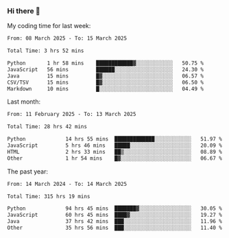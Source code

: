 ### Hi there 👋

My coding time for last week:

<!--START_SECTION:week-->

```txt
From: 08 March 2025 - To: 15 March 2025

Total Time: 3 hrs 52 mins

Python       1 hr 58 mins    ████████████▓░░░░░░░░░░░░   50.75 %
JavaScript   56 mins         ██████░░░░░░░░░░░░░░░░░░░   24.30 %
Java         15 mins         █▓░░░░░░░░░░░░░░░░░░░░░░░   06.57 %
CSV/TSV      15 mins         █▓░░░░░░░░░░░░░░░░░░░░░░░   06.50 %
Markdown     10 mins         █░░░░░░░░░░░░░░░░░░░░░░░░   04.49 %
```

<!--END_SECTION:week-->

Last month:

<!--START_SECTION:month-->

```txt
From: 11 February 2025 - To: 13 March 2025

Total Time: 28 hrs 42 mins

Python             14 hrs 55 mins  █████████████░░░░░░░░░░░░   51.97 %
JavaScript         5 hrs 46 mins   █████░░░░░░░░░░░░░░░░░░░░   20.09 %
HTML               2 hrs 33 mins   ██▒░░░░░░░░░░░░░░░░░░░░░░   08.89 %
Other              1 hr 54 mins    █▓░░░░░░░░░░░░░░░░░░░░░░░   06.67 %
```

<!--END_SECTION:month-->

The past year:

<!--START_SECTION:year-->

```txt
From: 14 March 2024 - To: 14 March 2025

Total Time: 315 hrs 19 mins

Python             94 hrs 45 mins  ███████▓░░░░░░░░░░░░░░░░░   30.05 %
JavaScript         60 hrs 45 mins  ████▓░░░░░░░░░░░░░░░░░░░░   19.27 %
Java               37 hrs 42 mins  ███░░░░░░░░░░░░░░░░░░░░░░   11.96 %
Other              35 hrs 56 mins  ███░░░░░░░░░░░░░░░░░░░░░░   11.40 %
```

<!--END_SECTION:year-->
